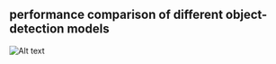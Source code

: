 ## performance comparison of different object-detection models

![Alt text](/detection-tend.png?raw=true "Object detection models")
